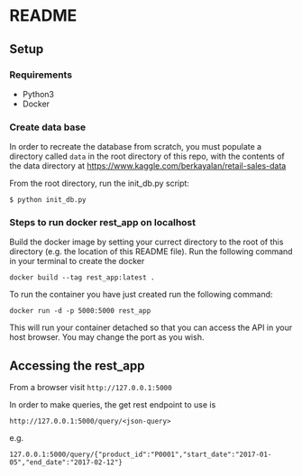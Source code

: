 # README

## Setup

### Requirements
* Python3
* Docker

### Create data base
In order to recreate the database from scratch, you must populate a directory called `data` in the root directory of this repo, with the contents of the data directory at https://www.kaggle.com/berkayalan/retail-sales-data

From the root directory, run the init_db.py script:

```$ python init_db.py```


### Steps to run docker rest_app on localhost
Build the docker image by setting your currect directory to the root of this directory (e.g. the location of this README file). Run the following command in your terminal to create the docker
```
docker build --tag rest_app:latest .
```

To run the container you have just created run the following command:
```
docker run -d -p 5000:5000 rest_app
```
This will run your container detached so that you can access the API in your host
browser. You may change the port as you wish.

## Accessing the rest_app

From a browser visit `http://127.0.0.1:5000`

In order to make queries, the get rest endpoint to use is

```
http://127.0.0.1:5000/query/<json-query>
```

e.g.

```
127.0.0.1:5000/query/{"product_id":"P0001","start_date":"2017-01-05","end_date":"2017-02-12"}
```
